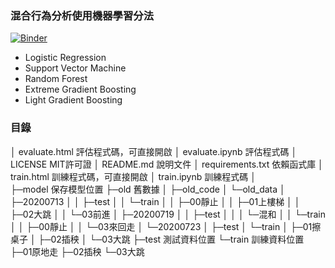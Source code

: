 ### 混合行為分析使用機器學習分法
[![Binder](https://mybinder.org/badge_logo.svg)](https://mybinder.org/v2/gh/min-lab/Action_Thinker/master)
* Logistic Regression
* Support Vector Machine
* Random Forest
* Extreme Gradient Boosting
* Light Gradient Boosting

### 目錄
│  evaluate.html 評估程式碼，可直接開啟 
│  evaluate.ipynb 評估程式碼 
│  LICENSE MIT許可證 
│  README.md 說明文件
│  requirements.txt 依賴函式庫 
│  train.html 訓練程式碼，可直接開啟 
│  train.ipynb 訓練程式碼 
│  
├─model 保存模型位置 
├─old 舊數據 
│  ├─old_code 
│  └─old_data 
│      ├─20200713 
│      │  ├─test 
│      │  └─train 
│      │      ├─00靜止 
│      │      ├─01上樓梯 
│      │      ├─02大跳 
│      │      └─03前進 
│      ├─20200719 
│      │  ├─test 
│      │  │  └─混和 
│      │  └─train 
│      │      ├─00靜止 
│      │      └─03來回走 
│      └─20200723 
│          ├─test 
│          └─train 
│              ├─01擦桌子 
│              ├─02插秧 
│              └─03大跳 
├─test 測試資料位置 
└─train 訓練資料位置 
    ├─01原地走 
    ├─02插秧 
    └─03大跳 
